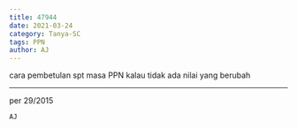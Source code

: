 ```yaml
---
title: 47944
date: 2021-03-24
category: Tanya-SC
tags: PPN
author: AJ
---
```


cara pembetulan spt masa PPN kalau tidak ada nilai yang berubah

---

per 29/2015

`AJ`
